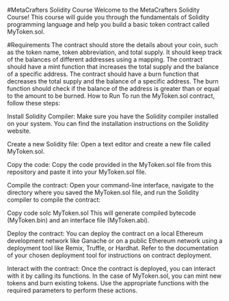 #MetaCrafters Solidity Course
Welcome to the MetaCrafters Solidity Course! This course will guide you through the fundamentals of Solidity programming language and help you build a basic token contract called MyToken.sol.

#Requirements
The contract should store the details about your coin, such as the token name, token abbreviation, and total supply.
It should keep track of the balances of different addresses using a mapping.
The contract should have a mint function that increases the total supply and the balance of a specific address.
The contract should have a burn function that decreases the total supply and the balance of a specific address.
The burn function should check if the balance of the address is greater than or equal to the amount to be burned.
How to Run
To run the MyToken.sol contract, follow these steps:

Install Solidity Compiler: Make sure you have the Solidity compiler installed on your system. You can find the installation instructions on the Solidity website.

Create a new Solidity file: Open a text editor and create a new file called MyToken.sol.

Copy the code: Copy the code provided in the MyToken.sol file from this repository and paste it into your MyToken.sol file.

Compile the contract: Open your command-line interface, navigate to the directory where you saved the MyToken.sol file, and run the Solidity compiler to compile the contract:

Copy code
solc MyToken.sol
This will generate compiled bytecode (MyToken.bin) and an interface file (MyToken.abi).

Deploy the contract: You can deploy the contract on a local Ethereum development network like Ganache or on a public Ethereum network using a deployment tool like Remix, Truffle, or Hardhat. Refer to the documentation of your chosen deployment tool for instructions on contract deployment.

Interact with the contract: Once the contract is deployed, you can interact with it by calling its functions. In the case of MyToken.sol, you can mint new tokens and burn existing tokens. Use the appropriate functions with the required parameters to perform these actions.
